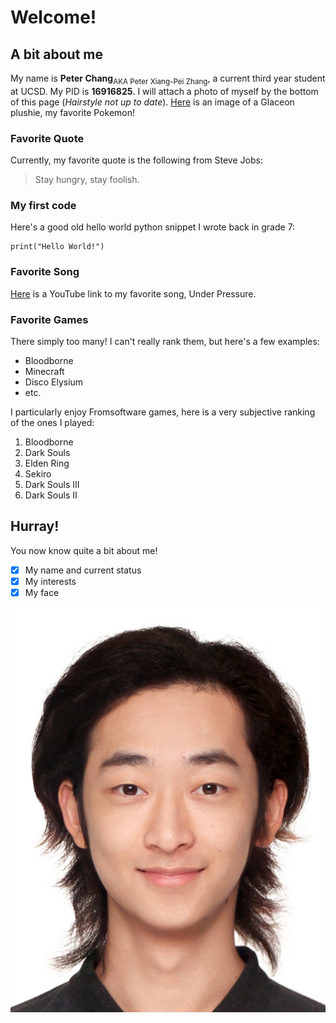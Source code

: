 # Welcome!
## A bit about me
My name is **Peter Chang**<sub>AKA Peter Xiang-Pei Zhang</sub>, a current third year student at UCSD. My PID is **16916825**. I will attach a photo of myself by the bottom of this page (*Hairstyle not up to date*).
[Here](Glaceon.jpg) is an image of a Glaceon plushie, my favorite Pokemon!
### Favorite Quote
Currently, my favorite quote is the following from Steve Jobs:
>Stay hungry, stay foolish.
### My first code
Here's a good old hello world python snippet I wrote back in grade 7:
```
print("Hello World!")
```
### Favorite Song
[Here](https://www.youtube.com/watch?v=a01QQZyl-_I) is a YouTube link to my favorite song, Under Pressure.
### Favorite Games
There simply too many! I can't really rank them, but here's a few examples:
- Bloodborne
- Minecraft
- Disco Elysium
- etc.

I particularly enjoy Fromsoftware games, here is a very subjective ranking of the ones I played:
1. Bloodborne
2. Dark Souls
3. Elden Ring
4. Sekiro
5. Dark Souls III
6. Dark Souls II

## Hurray!
You now know quite a bit about me!
- [x] My name and current status
- [x] My interests
- [x] My face

![Here's a photo of myself, hairstyle not up to date.](Photo_Shanghai.jpg)